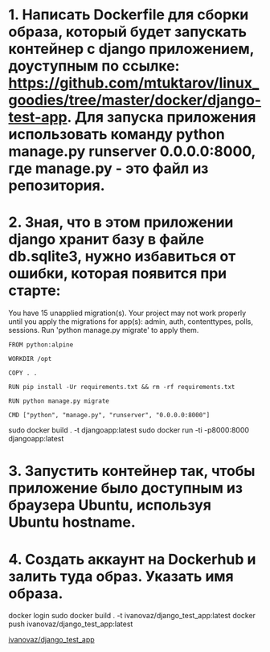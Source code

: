 # 1. Написать Dockerfile для сборки образа, который будет запускать контейнер с django приложением, доуступным по ссылке: https://github.com/mtuktarov/linux_goodies/tree/master/docker/django-test-app. Для запуска приложения использовать команду python manage.py runserver 0.0.0.0:8000, где manage.py - это файл из репозитория.
# 2. Зная, что в этом приложении django хранит базу в файле db.sqlite3, нужно избавиться от ошибки, которая появится при старте:
You have 15 unapplied migration(s). Your project may not work properly until you apply the migrations for app(s): admin, auth, contenttypes, polls, sessions.
Run 'python manage.py migrate' to apply them.

```
FROM python:alpine

WORKDIR /opt

COPY . .

RUN pip install -Ur requirements.txt && rm -rf requirements.txt

RUN python manage.py migrate

CMD ["python", "manage.py", "runserver", "0.0.0.0:8000"]
```
sudo docker build . -t djangoapp:latest
sudo docker run -ti -p8000:8000 djangoapp:latest

# 3. Запустить контейнер так, чтобы приложение было доступным из браузера Ubuntu, используя Ubuntu hostname.
# 4. Создать аккаунт на Dockerhub и залить туда образ. Указать имя образа.

docker login
sudo docker build . -t ivanovaz/django_test_app:latest
docker push ivanovaz/django_test_app:latest

[ivanovaz/django_test_app](https://hub.docker.com/r/ivanovaz/django_test_app/tags)
